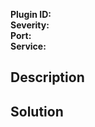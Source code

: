 **Plugin ID:** <!--{{ pluginID }}-->  
**Severity:** <!--{{ risk_factor }}-->  
**Port:** <!--{{ port }}-->  
**Service:** <!--{{ svc_name|default:"n/a" }}-->  

<!--{{ plugin_output|default:"" }}-->

## Description
<!--{{ description }}-->

## Solution
<!--{{ solution }}-->